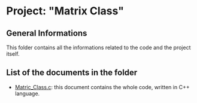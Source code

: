 # Project: "Matrix Class"

## General Informations
This folder contains all the informations related to the code and the project itself.

## List of the documents in the folder
- [Matric_Class.c](https://github.com/JustWhit3/Matrix-Class/blob/master/Project/Matrix_Class.c): this document contains the whole code, written in C++ language.
